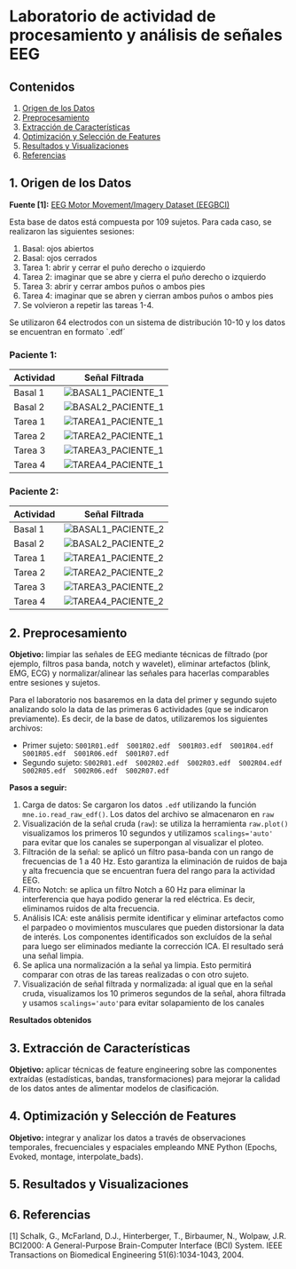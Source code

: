 # Laboratorio de actividad de procesamiento y análisis de señales EEG

## Contenidos
1. [Origen de los Datos](#1-origen-de-los-datos)
2. [Preprocesamiento](#2-preprocesamiento)
3. [Extracción de Características](#3-extracción-de-características)
4. [Optimización y Selección de Features](#4-optimización-y-selección-de-features)
5. [Resultados y Visualizaciones](#6-resultados-y-visualizaciones)
6. [Referencias](#7-referencias)



## 1. Origen de los Datos

**Fuente [1]:** [EEG Motor Movement/Imagery Dataset (EEGBCI)](https://physionet.org/content/eegmmidb/1.0.0/)

Esta base de datos está compuesta por 109 sujetos. Para cada caso, se realizaron las siguientes sesiones:

1. Basal: ojos abiertos
2. Basal: ojos cerrados
3. Tarea 1: abrir y cerrar el puño derecho o izquierdo
4. Tarea 2: imaginar que se abre y cierra el puño derecho o izquierdo
5. Tarea 3: abrir y cerrar ambos puños o ambos pies 
6. Tarea 4: imaginar que se abren y cierran ambos puños o ambos pies
7. Se volvieron a repetir las tareas 1-4.
  
Se utilizaron 64 electrodos con un sistema de distribución 10-10 y los datos se encuentran en formato `.edf´

### Paciente 1:
| Actividad                 | Señal Filtrada                |
|-----------------------|--------------------|
| Basal 1               | ![BASAL1_PACIENTE_1](./Imágenes_Lab11/BASAL1_PACIENTE_1.png)|
| Basal 2     |![BASAL2_PACIENTE_1](./Imágenes_Lab11/BASAL2_PACIENTE_1.png)|
| Tarea 1     |![TAREA1_PACIENTE_1](./Imágenes_Lab11/TAREA1_PACIENTE_1.png)|
| Tarea 2 |![TAREA2_PACIENTE_1](./Imágenes_Lab11/TAREA2_PACIENTE_1.png)|
| Tarea 3 |![TAREA3_PACIENTE_1](./Imágenes_Lab11/TAREA3_PACIENTE_1.png)|
| Tarea 4 |![TAREA4_PACIENTE_1](./Imágenes_Lab11/TAREA4_PACIENTE_1.png)|


### Paciente 2:
| Actividad                 | Señal Filtrada                |
|-----------------------|--------------------|
| Basal 1               | ![BASAL1_PACIENTE_2](./Imágenes_Lab11/BASAL1_PACIENTE_2)|
| Basal 2     |![BASAL2_PACIENTE_2](./Imágenes_Lab11/BASAL2_PACIENTE_2)|
| Tarea 1     |![TAREA1_PACIENTE_2](./Imágenes_Lab11/TAREA1_PACIENTE_2)|
| Tarea 2 |![TAREA2_PACIENTE_2](./Imágenes_Lab11/TAREA2_PACIENTE_2)|
| Tarea 3 |![TAREA3_PACIENTE_2](./Imágenes_Lab11/TAREA3_PACIENTE_2)|
| Tarea 4 |![TAREA4_PACIENTE_2](./Imágenes_Lab11/TAREA4_PACIENTE_2)|


## 2. Preprocesamiento
**Objetivo:** limpiar las señales de EEG mediante técnicas de filtrado (por ejemplo, filtros pasa banda, notch y wavelet), eliminar artefactos (blink, EMG, ECG) y normalizar/alinear las señales para hacerlas comparables entre sesiones y sujetos.

Para el laboratorio nos basaremos en la data del primer y segundo sujeto analizando solo la data de las primeras 6 actividades (que se indicaron previamente). Es decir, de la base de datos, utilizaremos los siguientes archivos: 
* Primer sujeto: `S001R01.edf  S001R02.edf  S001R03.edf  S001R04.edf  S001R05.edf  S001R06.edf  S001R07.edf`
* Segundo sujeto: `S002R01.edf  S002R02.edf  S002R03.edf  S002R04.edf  S002R05.edf  S002R06.edf  S002R07.edf`  

**Pasos a seguir:**
1. Carga de datos: Se cargaron los datos `.edf` utilizando la función `mne.io.read_raw_edf()`. Los datos del archivo se almacenaron en `raw`
2. Visualización de la señal cruda (`raw`): se utiliza la herramienta `raw.plot()` visualizamos los primeros 10 segundos y utilizamos `scalings='auto'` para evitar que los canales se superpongan al visualizar el ploteo.
3. Filtración de la señal: se aplicó un filtro pasa-banda con un rango de frecuencias de 1 a 40 Hz. Esto garantiza la eliminación de ruidos de baja y alta frecuencia que se encuentran fuera del rango para la actividad EEG.
4. Filtro Notch: se aplica un filtro Notch a 60 Hz para eliminar la interferencia que haya podido generar la red eléctrica. Es decir, eliminamos ruidos de alta frecuencia.
5. Análisis ICA: este análisis permite identificar y eliminar artefactos como el parpadeo o movimientos musculares que pueden distorsionar la data de interés. Los componentes identificados son excluídos de la señal para luego ser eliminados mediante la corrección ICA. El resultado será una señal limpia.
6. Se aplica una normalización a la señal ya limpia. Esto permitirá comparar con otras de las tareas realizadas o con otro sujeto.
7. Visualización de señal filtrada y normalizada: al igual que en la señal cruda, visualizamos los 10 primeros segundos de la señal, ahora filtrada y usamos `scalings='auto'`para evitar solapamiento de los canales

**Resultados obtenidos**


## 3. Extracción de Características
**Objetivo:** aplicar técnicas de feature engineering sobre las componentes extraídas (estadísticas, bandas, transformaciones) para mejorar la calidad de los datos antes de alimentar modelos de clasificación.
## 4. Optimización y Selección de Features
**Objetivo:** integrar y analizar los datos a través de observaciones temporales, frecuenciales y espaciales empleando MNE Python (Epochs, Evoked, montage, interpolate_bads).



## 5. Resultados y Visualizaciones

## 6. Referencias
[1] Schalk, G., McFarland, D.J., Hinterberger, T., Birbaumer, N., Wolpaw, J.R. BCI2000: A General-Purpose Brain-Computer Interface (BCI) System. IEEE Transactions on Biomedical Engineering 51(6):1034-1043, 2004.
